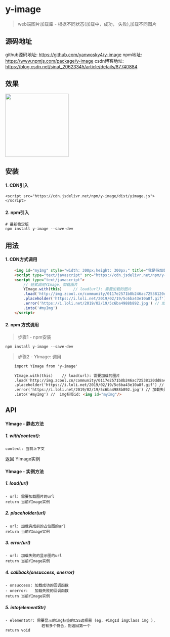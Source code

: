 # y-image

> web端图片加载库 - 根据不同状态(加载中，成功， 失败),加载不同图片

## 源码地址
github源码地址: https://github.com/yanwosky4/y-image
npm地址: https://www.npmjs.com/package/y-image
csdn博客地址: https://blog.csdn.net/sinat_20623345/article/details/87740884

## 效果
<img src="http://test.xfcampus.com/files/abcef/image/file/media/doc/QQ20190219-173739_20190219173854280.gif" width="200" height="200" />

## 安装

#### 1. CDN引入
```
<script src="https://cdn.jsdelivr.net/npm/y-image/dist/yimage.js"></script>
```
#### 2. npm引入
```
# 最新稳定版
npm install y-image --save-dev
```
## 用法
#### 1. CDN方式调用
```html
	<img id="myImg" style="width: 300px;height: 300px;" title="我是待加载的图片"/>
	<script type="text/javascript" src="https://cdn.jsdelivr.net/npm/y-image/dist/yimage.js"></script>
	<script type="text/javascript">
		// 链式调用YImage，加载图片
		YImage.with(this)     // load(url): 需要加载的图片
		.load('http://img.zcool.cn/community/0117e2571b8b246ac72538120dd8a4.jpg@1280w_1l_2o_100sh.jpg')
        .placeholder('https://i.loli.net/2019/02/19/5c6ba43e10a8f.gif') // 加载完成前的占位图
        .error('https://i.loli.net/2019/02/19/5c6ba4988b892.jpg') // 加载失败的显示图
		.into('#myImg')
	</script>
```

#### 2. npm 方式调用
> 步骤1 - npm安装
```
npm install y-image --save-dev
```
> 步骤2 - YImage: 调用
```html
    import YImage from 'y-image'
    
    YImage.with(this)    // load(url): 需要加载的图片
    .load('http://img.zcool.cn/community/0117e2571b8b246ac72538120dd8a4.jpg@1280w_1l_2o_100sh.jpg')
    .placeholder('https://i.loli.net/2019/02/19/5c6ba43e10a8f.gif') // 加载完成前的占位图
    .error('https://i.loli.net/2019/02/19/5c6ba4988b892.jpg') // 加载失败的显示图
    .into('#myImg') //  img标签id: <img id="myImg"/>
```

## API
#### YImage - 静态方法
##### 1. with(context):
    context: 当前上下文
  返回 YImage实例
#### YImage - 实例方法
##### 1. load(url)
```
- url: 需要加载图片的url
return 当前YImage实例
```
##### 2. placeholder(url)
```
- url: 加载完成前的占位图的url
return 当前YImage实例 
``` 
##### 3. error(url)
```
- url: 加载失败的显示图的url
return 当前YImage实例
```
##### 4. callback(onsuccess, onerror)
```
- onsuccess: 加载成功的回调函数
- onerror:   加载失败的回调函数
return 当前YImage实例
```
##### 5. into(elementStr)
```
- elementStr: 需要显示的img标签的CSS选择器 (eg. #imgId imgClass img ),
                若有多个符合，则返回第一个
return void
```